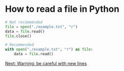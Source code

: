 # How to read a file in Python

```python
# Not recommended
file = open("./example.txt", "r")
data = file.read()
file.close()
```

```python
# Recommended
with open("./example.txt", "r") as file:
    data = file.read()
```

[Next: Warning: be careful with new lines](./02.new_line.md)
